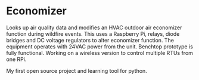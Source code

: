 # Economizer
Looks up air quality data and modifies an HVAC outdoor air economizer function during wildfire events.
This uses a Raspberry Pi, relays, diode bridges and DC voltage regulators to alter economizer function. The equipment operates with 24VAC power from the unit.
Benchtop prototype is fully functional. Working on a wireless version to control multiple RTUs from one RPi.

My first open source project and learning tool for python.
